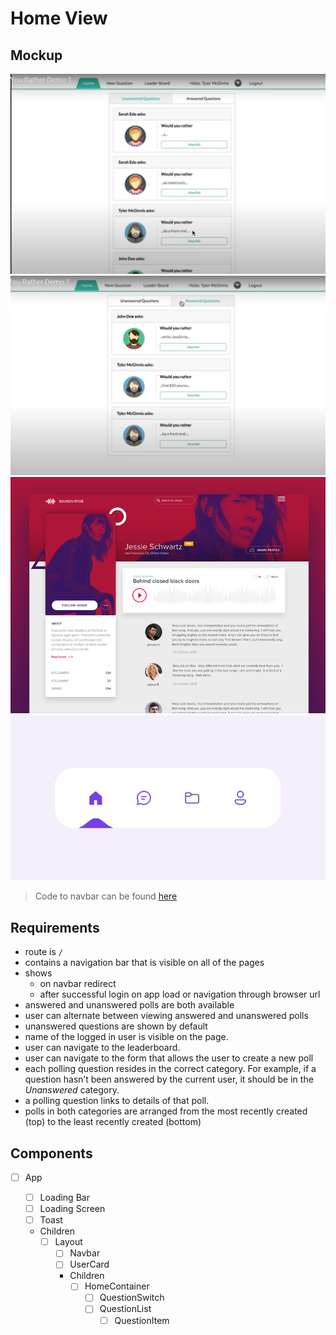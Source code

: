 # Home View

## Mockup

![Recommendation1](./mockup/home-recommendation-1.jpg)
![Recommendation2](./mockup/home-recommendation-2.jpg)
![Layout](./mockup/app-layout.png)
![Navbar](./mockup/navbar.jpg)

> Code to navbar can be found [here](https://codepen.io/aaroniker/pen/rNMmZvq)

## Requirements

- route is `/`
- contains a navigation bar that is visible on all of the pages
- shows
  - on navbar redirect
  - after successful login on app load or navigation through browser url
- answered and unanswered polls are both available
- user can alternate between viewing answered and unanswered polls
- unanswered questions are shown by default
- name of the logged in user is visible on the page.
- user can navigate to the leaderboard.
- user can navigate to the form that allows the user to create a new poll
- each polling question resides in the correct category. For example, if a question hasn’t been answered by the current user, it should be in the _Unanswered_ category.
- a polling question links to details of that poll.
- polls in both categories are arranged from the most recently created (top) to the least recently created (bottom)

## Components

- [ ] App

  - [ ] Loading Bar
  - [ ] Loading Screen
  - [ ] Toast
  - Children
    - [ ] Layout
      - [ ] Navbar
      - [ ] UserCard
      - Children
        - [ ] HomeContainer
          - [ ] QuestionSwitch
          - [ ] QuestionList
            - [ ] QuestionItem
